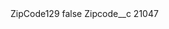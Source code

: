<?xml version="1.0" encoding="UTF-8"?>
<CustomMetadata xmlns="http://soap.sforce.com/2006/04/metadata" xmlns:xsi="http://www.w3.org/2001/XMLSchema-instance" xmlns:xsd="http://www.w3.org/2001/XMLSchema">
    <label>ZipCode129</label>
    <protected>false</protected>
    <values>
        <field>Zipcode__c</field>
        <value xsi:type="xsd:string">21047</value>
    </values>
</CustomMetadata>
